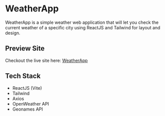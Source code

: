 # WeatherApp 

WeatherApp is a simple weather web application that will let you check the current weather of a specific city using ReactJS and Tailwind for layout and design. 

## Preview Site

Checkout the live site here: [WeatherApp](https://jeru7.github.io/react-weatherApp/)

## Tech Stack

- ReactJS (Vite)
- Tailwind
- Axios
- OpenWeather API
- Geonames API
